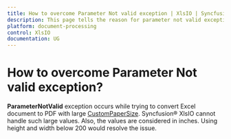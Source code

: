 ```yaml
---
title: How to overcome Parameter Not valid exception | XlsIO | Syncfusion
description: This page tells the reason for parameter not valid exception in Excel to PDF with Custom Papar Size in Syncfusion .NET Excel library (XlsIO).
platform: document-processing
control: XlsIO
documentation: UG
---
```


# How to overcome Parameter Not valid exception?

**ParameterNotValid** exception occurs while trying to convert Excel document to PDF with large [CustomPaperSize](https://help.syncfusion.com/cr/file-formats/Syncfusion.ExcelToPdfConverter.ExcelToPdfConverterSettings.html#Syncfusion_ExcelToPdfConverter_ExcelToPdfConverterSettings_CustomPaperSize). Syncfusion&reg; XlsIO cannot handle such large values. Also, the values are considered in inches. Using height and width below 200 would resolve the issue.
